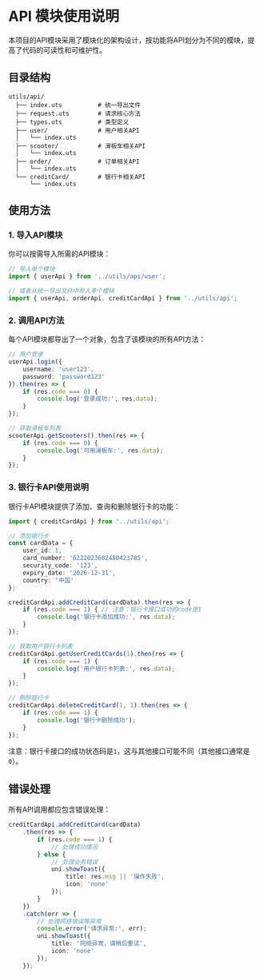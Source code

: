 # API 模块使用说明

本项目的API模块采用了模块化的架构设计，按功能将API划分为不同的模块，提高了代码的可读性和可维护性。

## 目录结构

```
utils/api/
  ├── index.uts          # 统一导出文件
  ├── request.uts        # 请求核心方法
  ├── types.uts          # 类型定义
  ├── user/              # 用户相关API
  │   └── index.uts
  ├── scooter/           # 滑板车相关API
  │   └── index.uts
  ├── order/             # 订单相关API
  │   └── index.uts
  └── creditCard/        # 银行卡相关API
      └── index.uts
```

## 使用方法

### 1. 导入API模块

你可以按需导入所需的API模块：

```typescript
// 导入单个模块
import { userApi } from '../utils/api/user';

// 或者从统一导出文件中导入多个模块
import { userApi, orderApi, creditCardApi } from '../utils/api';
```

### 2. 调用API方法

每个API模块都导出了一个对象，包含了该模块的所有API方法：

```typescript
// 用户登录
userApi.login({
    username: 'user123',
    password: 'password123'
}).then(res => {
    if (res.code === 0) {
        console.log('登录成功:', res.data);
    }
});

// 获取滑板车列表
scooterApi.getScooters().then(res => {
    if (res.code === 0) {
        console.log('可用滑板车:', res.data);
    }
});
```

### 3. 银行卡API使用说明

银行卡API模块提供了添加、查询和删除银行卡的功能：

```typescript
import { creditCardApi } from '../utils/api';

// 添加银行卡
const cardData = {
    user_id: 1,
    card_number: '6222023602480423785',
    security_code: '123',
    expiry_date: '2026-12-31',
    country: '中国'
};

creditCardApi.addCreditCard(cardData).then(res => {
    if (res.code === 1) { // 注意：银行卡接口成功的code是1
        console.log('银行卡添加成功:', res.data);
    }
});

// 获取用户银行卡列表
creditCardApi.getUserCreditCards(1).then(res => {
    if (res.code === 1) {
        console.log('用户银行卡列表:', res.data);
    }
});

// 删除银行卡
creditCardApi.deleteCreditCard(1, 1).then(res => {
    if (res.code === 1) {
        console.log('银行卡删除成功');
    }
});
```

注意：银行卡接口的成功状态码是`1`，这与其他接口可能不同（其他接口通常是`0`）。

## 错误处理

所有API调用都应包含错误处理：

```typescript
creditCardApi.addCreditCard(cardData)
    .then(res => {
        if (res.code === 1) {
            // 处理成功情况
        } else {
            // 处理业务错误
            uni.showToast({
                title: res.msg || '操作失败',
                icon: 'none'
            });
        }
    })
    .catch(err => {
        // 处理网络错误等异常
        console.error('请求异常:', err);
        uni.showToast({
            title: '网络异常，请稍后重试',
            icon: 'none'
        });
    });
``` 